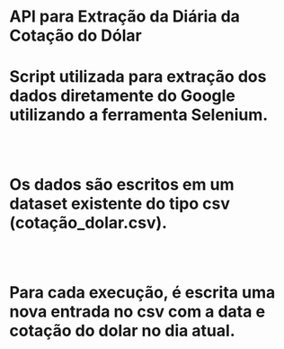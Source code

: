 <h1 color=green>API para Extração da Diária da Cotação do Dólar<h1>

<p>Script utilizada para extração dos dados diretamente do Google utilizando a ferramenta Selenium.</p><br>
<p>Os dados são escritos em um dataset existente do tipo csv (cotação_dolar.csv).</p><br>
<p>Para cada execução, é escrita uma nova entrada no csv com a data e cotação do dolar no dia atual.</p><br>

